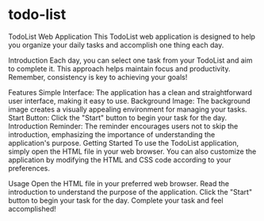 # todo-list
TodoList Web Application
This TodoList web application is designed to help you organize your daily tasks and accomplish one thing each day.

Introduction
Each day, you can select one task from your TodoList and aim to complete it. This approach helps maintain focus and productivity. Remember, consistency is key to achieving your goals!

Features
Simple Interface: The application has a clean and straightforward user interface, making it easy to use.
Background Image: The background image creates a visually appealing environment for managing your tasks.
Start Button: Click the "Start" button to begin your task for the day.
Introduction Reminder: The reminder encourages users not to skip the introduction, emphasizing the importance of understanding the application's purpose.
Getting Started
To use the TodoList application, simply open the HTML file in your web browser. You can also customize the application by modifying the HTML and CSS code according to your preferences.

Usage
Open the HTML file in your preferred web browser.
Read the introduction to understand the purpose of the application.
Click the "Start" button to begin your task for the day.
Complete your task and feel accomplished!
